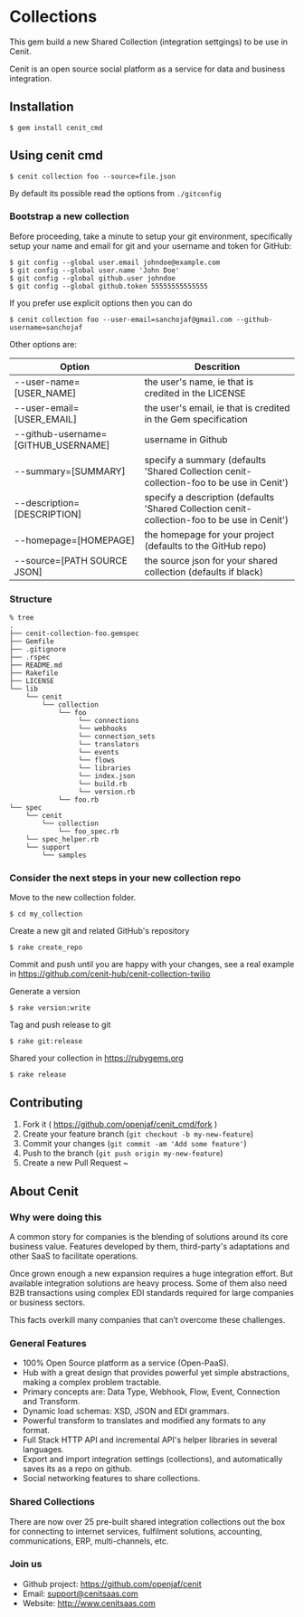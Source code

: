 # Collections

This gem build a new Shared Collection (integration settgings) to be use in Cenit.

Cenit is an open source social platform as a service for data and business integration.

## Installation

    $ gem install cenit_cmd

## Using cenit cmd

    $ cenit collection foo --source=file.json


By default its possible read the options from `./gitconfig`

### Bootstrap a new collection

Before proceeding, take a minute to setup your git environment, specifically setup your name and 
email for git and your username and token for GitHub:


    $ git config --global user.email johndoe@example.com
    $ git config --global user.name 'John Doe'
    $ git config --global github.user johndoe
    $ git config --global github.token 55555555555555


If you prefer use explicit options then you can do

    $ cenit collection foo --user-email=sanchojaf@gmail.com --github-username=sanchojaf 

Other options are:

| Option                              | Descrition                                                                                         |
|-------------------------------------| ---------------------------------------------------------------------------------------------------|
| --user-name=[USER_NAME]             | the user's name, ie that is credited in the LICENSE                                                |
| --user-email=[USER_EMAIL]           | the user's email, ie that is credited in the Gem specification                                     |
| --github-username=[GITHUB_USERNAME] | username in Github                                                                                 |
| --summary=[SUMMARY]                 | specify a summary (defaults 'Shared Collection cenit-collection-foo to be use in Cenit')           |
| --description=[DESCRIPTION]         | specify a description (defaults 'Shared Collection cenit-collection-foo to be use in Cenit')       | 
| --homepage=[HOMEPAGE]               | the homepage for your project (defaults to the GitHub repo)                                        |
| --source=[PATH SOURCE JSON]         | the source json for your shared collection (defaults if black)                                        |

### Structure

```
% tree
.
├── cenit-collection-foo.gemspec
├── Gemfile
├── .gitignore
├── .rspec
├── README.md
├── Rakefile
├── LICENSE
└── lib
    └── cenit
        └── collection
            └── foo
                 └── connections
                 └── webhooks
                 └── connection_sets
                 └── translators
                 └── events
                 └── flows
                 └── libraries
                 └── index.json
                 └── build.rb
                 └── version.rb
            └── foo.rb
└── spec
    └── cenit
        └── collection
            └── foo_spec.rb
    └── spec_helper.rb
    └── support
        └── samples
```

### Consider the next steps in your new collection repo

Move to the new collection folder.

    $ cd my_collection

Create a new git and related GitHub's repository

    $ rake create_repo

Commit and push until you are happy with your changes, see a real example in https://github.com/cenit-hub/cenit-collection-twilio

Generate a version

    $ rake version:write

Tag and push release to git

    $ rake git:release

Shared your collection in https://rubygems.org

    $ rake release
    
## Contributing

1. Fork it ( https://github.com/openjaf/cenit_cmd/fork )
2. Create your feature branch (`git checkout -b my-new-feature`)
3. Commit your changes (`git commit -am 'Add some feature'`)
4. Push to the branch (`git push origin my-new-feature`)
5. Create a new Pull Request
~                             

## About Cenit

### Why were doing this 

A common story for companies is the blending of solutions around its core business value. 
Features developed by them, third-party's adaptations and other SaaS to facilitate operations. 

Once grown enough a new expansion requires a huge integration effort. But available integration 
solutions are heavy process. Some of them also need B2B transactions using complex EDI standards 
required for large companies or business sectors.

This facts overkill many companies that can’t overcome these challenges.

### General Features

* 100% Open Source platform as a service (Open-PaaS).
* Hub with a great design that provides powerful yet simple abstractions, making a complex problem tractable.
* Primary concepts are: Data Type, Webhook, Flow, Event, Connection and Transform.
* Dynamic load schemas: XSD, JSON and EDI grammars.
* Powerful transform to translates and modified any formats to any format.
* Full Stack HTTP API and incremental API's helper libraries in several languages.
* Export and import integration settings (collections), and automatically saves its as a repo on github.
* Social networking features to share collections.

### Shared Collections

There are now over 25 pre-built shared integration collections out the box for connecting 
to internet services, fulfilment solutions, accounting, communications, ERP, multi-channels, etc.

### Join us

* Github project: https://github.com/openjaf/cenit
* Email: support@cenitsaas.com
* Website: http://www.cenitsaas.com
